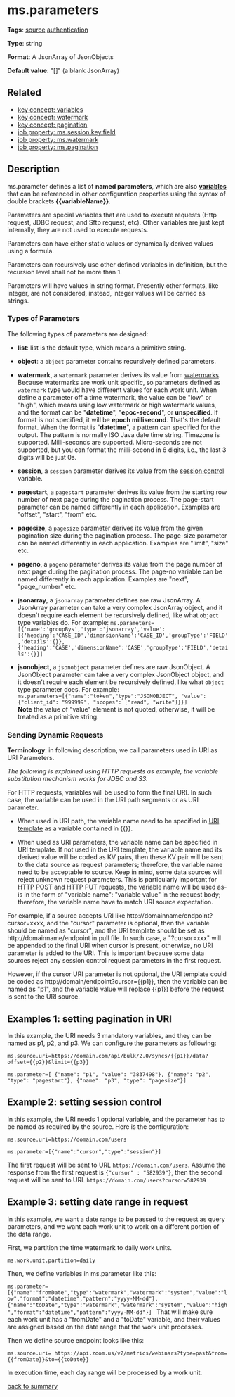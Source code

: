 # ms.parameters

**Tags**: 
[source](categories.md#source-properties)
[authentication](categories.md#authentication-properties)

**Type**: string

**Format**: A JsonArray of JsonObjects

**Default value**: "[]" (a blank JsonArray)

## Related 
- [key concept: variables](https://github.com/linkedin/data-integration-library/blob/master/docs/concepts/variables.md)
- [key concept: watermark](https://github.com/linkedin/data-integration-library/blob/master/docs/concepts/watermark.md)
- [key concept: pagination](https://github.com/linkedin/data-integration-library/blob/master/docs/concepts/pagination.md)
- [job property: ms.session.key.field](https://github.com/linkedin/data-integration-library/blob/master/docs/parameters/ms.session.key.field.md)
- [job property: ms.watermark](https://github.com/linkedin/data-integration-library/blob/master/docs/parameters/ms.watermark.md)
- [job property: ms.pagination](https://github.com/linkedin/data-integration-library/blob/master/docs/parameters/ms.pagination.md)

## Description 

ms.parameter defines a list of **named parameters**,
which are also [**variables**](https://github.com/linkedin/data-integration-library/blob/master/docs/concepts/variables.md) 
that can be referenced in other configuration properties 
using the syntax of double brackets **{{variableName}}**.

Parameters are special variables that are used to execute requests (Http request, JDBC request, and Sftp request, etc).
Other variables are just kept internally, they are not used to execute requests.

Parameters can have either static values or dynamically derived 
values using a formula. 

Parameters can recursively use other defined variables in definition, 
but the recursion level shall not be more than 1.   

Parameters will have values in string format. Presently other formats, 
like integer, are not considered, instead, integer values
will be carried as strings. 

### Types of Parameters

The following types of parameters are designed: 

- **list**: list is the default type, which means a primitive string.

- **object**: a `object` parameter contains recursively defined parameters.

- **watermark**, a `watermark` parameter derives its value from [watermarks](https://github.com/linkedin/data-integration-library/blob/master/docs/concepts/watermark.md). 
Because watermarks are work unit specific, so parameters defined as `watermark` type 
would have different values for each work unit. When define a parameter off a 
time watermark, the value can be "low" or "high", which means using 
low watermark or high watermark values, and the format can be "**datetime**", 
"**epoc-second**", or **unspecified**. If format is not specified, it will be 
**epoch millisecond**. That's the default format. When the format is "**datetime**", 
a pattern can specified for the output. The pattern is normally ISO 
Java date time string. Timezone is supported. Milli-seconds are supported. 
Micro-seconds are not supported, but you can format the milli-second 
in 6 digits, i.e., the last 3 digits will be just 0s.
 
- **session**, a `session` parameter derives its value from the 
[session control](https://github.com/linkedin/data-integration-library/blob/master/docs/concepts/session-control.md) variable.

- **pagestart**, a `pagestart` parameter derives its value from the starting row 
number of next page during the pagination process. 
The page-start parameter can be named differently in each application. 
Examples are "offset", "start", "from" etc.
 
- **pagesize**, a `pagesize` parameter derives its value from the given 
pagination size during the pagination process. 
The page-size parameter can be named differently in each application. 
Examples are "limit", "size" etc.

- **pageno**, a `pageno` parameter derives its value from the page number of 
next page during the pagination process.
The page-no variable can be named differently in each application. Examples are "next", "page_number" etc.

- **jsonarray**, a `jsonarray` parameter defines are raw JsonArray. A JsonArray
parameter can take a very complex JsonArray object, and it doesn't require
each element be recursively defined, like what `object` type variables do. 
For example: `ms.parameters=[{'name':'groupBys','type':'jsonarray','value':[{'heading':'CASE_ID','dimensionName':'CASE_ID','groupType':'FIELD','details':{}}, {'heading':'CASE','dimensionName':'CASE','groupType':'FIELD','details':{}}]`

- **jsonobject**, a `jsonobject` parameter defines are raw JsonObject. 
A JsonObject parameter can take a very complex JsonObject object, 
and it doesn't require  each element be recursively defined, 
like what `object` type parameter does. For example:  
`ms.parameters=[{"name":"token","type":"JSONOBJECT", "value": {"client_id": "999999", "scopes": ["read", "write"]}}]`  
**Note** the value of "value" element is not quoted, otherwise, it will be 
treated as a primitive string.
  
### Sending Dynamic Requests
  
**Terminology**: in following description, we call parameters used in URI as URI Parameters.

_The following is explained using HTTP requests as example, the variable substitution mechanism works 
for JDBC and S3._

For HTTP requests, variables will be used to form the final URI. In such case, the variable can be 
used in the URI path segments or as URI parameter.

- When used in URI path, the variable name need to be specified in [URI template](ms.source.uri.md) 
as a variable contained in {{}}.

- When used as URI parameters, the variable name can be specified in URI template. If not used in the URI template, 
the variable name and its derived value will be coded as KV pairs, then these KV pair will be sent to the 
data source as request parameters; therefore, the variable name need to be acceptable to source. Keep in mind, some data sources will
reject unknown request parameters. This is particularly important for HTTP POST and HTTP PUT requests, 
the variable name will be used as-is in the form of "variable name": "variable value" in the request body; 
therefore, the variable name have to match URI source expectation.
 
For example, if a source accepts URI like http://domainname/endpoint?cursor=xxxx, and the "cursor" parameter is optional, 
then the variable should be named as "cursor", and the URI template should be set as http://domainname/endpoint in pull file.
In such case, a "?cursor=xxx" will be appended to the final URI when cursor is present, otherwise, no URI parameter is added
to the URI. This is important because some data sources reject any session control request parameters in the first request. 

However, if the cursor URI parameter is not optional, the URI template could be coded as http://domain/endpoint?cursor={{p1}}, 
then the variable can be named as "p1", and the variable value will replace {{p1}} before the request is sent to the URI source.

## Examples 1: setting pagination in URI

In this example, the URI needs 3 mandatory variables, and they can be named as p1, p2, and p3.
We can configure the parameters as following:

`ms.source.uri=https://domain.com/api/bulk/2.0/syncs/{{p1}}/data?offset={{p2}}&limit={{p3}}` </p>

`ms.parameter=[
  {"name": "p1", "value": "3837498"},
  {"name": "p2", "type": "pagestart"},
  {"name": "p3", "type": "pagesize"}]` </p>

## Example 2: setting session control

In this example, the URI needs 1 optional variable, and the parameter has to be named as
required by the source. Here is the configuration:

`ms.source.uri=https://domain.com/users` </p>

`ms.parameter=[{"name":"cursor","type":"session"}]` 

The first request will be sent to URL `https://domain.com/users`. Assume the response from the 
first request is `{"cursor" : "582939"}`, then the second request will be sent 
to URL `https://domain.com/users?cursor=582939`


## Example 3: setting date range in request 

In this example, we want a date range to be passed to the request as query parameters, and we want 
each work unit to work on a different portion of the data range.

First, we partition the time watermark to daily work units. 

`ms.work.unit.partition=daily`

Then, we define variables in ms.parameter like this:

`ms.parameter=
[{"name":"fromDate","type":"watermark","watermark":"system","value":"low","format":"datetime","pattern":"yyyy-MM-dd"},
{"name":"toDate","type":"watermark","watermark":"system","value":"high","format":"datetime","pattern":"yyyy-MM-dd"}]
`
That will make sure each work unit has a "fromDate" and a "toDate" variable, and their values are assigned
based on the date range that the work unit processes. 

Then we define source endpoint looks like this:

`ms.source.uri=
https://api.zoom.us/v2/metrics/webinars?type=past&from={{fromDate}}&to={{toDate}}
`

In execution time, each day range will be processed by a work unit.

[back to summary](summary.md#msparameters)
